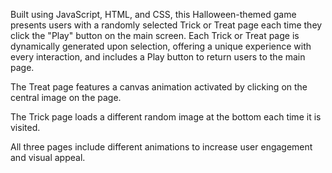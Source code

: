 Built using JavaScript, HTML, and CSS, this Halloween-themed game presents users with a randomly selected Trick or Treat page each time they click the "Play" button on the main screen. 
Each Trick or Treat page is dynamically generated upon selection, offering a unique experience with every interaction, and includes a Play button to return users to the main page.

The Treat page features a canvas animation activated by clicking on the central image on the page.

The Trick page loads a different random image at the bottom each time it is visited.

All three pages include different animations to increase user engagement and visual appeal.
